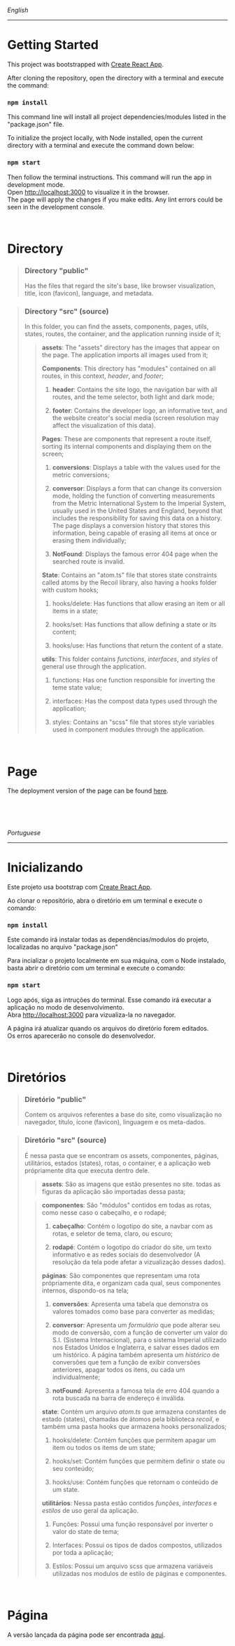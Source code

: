 *English*
***
# Getting Started

This project was bootstrapped with [Create React App](https://github.com/facebook/create-react-app).

After cloning the repository, open the directory with a terminal and execute the command:

### `npm install`

This command line will install all project dependencies/modules listed in the "package.json" file.

To initialize the project locally, with Node installed, open the current directory with a terminal and execute the command down below:

### `npm start`

Then follow the terminal instructions.
This command will run the app in development mode.\
Open [http://localhost:3000](http://localhost:3000) to visualize it in the browser.\
The page will apply the changes if you make edits.
Any lint errors could be seen in the development console.

<br>

# Directory

> ### Directory "public"
> 
>Has the files that regard the site's base, like browser visualization, title, icon (favicon), language, and metadata.

> ### Directory "src" (source)
> 
> In this folder, you can find the assets, components, pages, utils, states, routes, the container, and the application running inside of it;
>
>> **assets**: The "assets" directory has the images that appear on the page. The application imports all images used from it;
>>
>> **Components**: This directory has "modules" contained on all routes, in this context, *header*, and *footer*;
>>
>> 1. **header**: Contains the site logo, the navigation bar with all routes, and the teme selector, both light and dark mode;
>>
>> 2. **footer**: Contains the developer logo, an informative text, and the website creator's social media (screen resolution may affect the visualization of this data).
>>
>> **Pages**: These are components that represent a route itself, sorting its internal components and displaying them on the screen;
>>
>> 1. **conversions**: Displays a table with the values used for the metric conversions;
>>
>> 2. **conversor**: Displays a form that can change its conversion mode, holding the function of converting measurements from the Metric International System to the Imperial System, usually used in the United States and England, beyond that includes the responsibility for saving this data on a history. The page displays a conversion history that stores this information, being capable of erasing all items at once or erasing them individually;
>>
>> 3. **NotFound**: Displays the famous error 404 page when the searched route is invalid.
>>
>> **State**: Contains an "atom.ts" file that stores state constraints called atoms by the Recoil library, also having a hooks folder with custom hooks;
>>
>> 1. hooks/delete: Has functions that allow erasing an item or all items in a state;
>>
>> 2. hooks/set: Has functions that allow defining a state or its content;
>>
>> 3. hooks/use: Has functions that return the content of a state.
>>
>>**utils**: This folder contains *functions*, *interfaces*, and *styles* of general use through the application.
>>
>> 1. functions: Has one function responsible for inverting the teme state value;
>>
>> 2. interfaces: Has the compost data types used through the application;
>>
>> 3. styles: Contains an "scss" file that stores style variables used in component modules through the application.

<br>

# Page

The deployment version of the page can be found [here](https://conversor-a23a8vkoh-daniel-fonseca-s.vercel.app/).

<br>
<br>
<br>

*Portuguese* 

***

# Inicializando

Este projeto usa bootstrap com [Create React App](https://github.com/facebook/create-react-app).

Ao clonar o repositório, abra o diretório em um terminal e execute o comando:

### `npm install`

Este comando irá instalar todas as dependências/modulos do projeto, localizadas no arquivo "package.json"
 
Para incializar o projeto localmente em sua máquina, com o Node instalado, basta abrir o diretório com um terminal e execute o comando:
 
### `npm start`

Logo após, siga as intruções do terminal. Esse comando irá executar a aplicação no modo de desenvolvimento.\
Abra [http://localhost:3000](http://localhost:3000) para vizualiza-la no navegador.

A página irá atualizar quando os arquivos do diretório forem editados.\
Os erros aparecerão no console do desenvolvedor.

<br>

# Diretórios

> ### Diretório "public"
> 
>Contem os arquivos referentes a base do site, como visualização no navegador, título, ícone (favicon), linguagem e os meta-dados.

> ### Diretório "src" (source)
> 
> É nessa pasta que se encontram os assets, componentes, páginas, utilitários, estados (states), rotas, o container, e a aplicação web própriamente dita que executa dentro dele.
>
>> **assets**: São as imagens que estão presentes no site. todas as figuras da aplicação são importadas dessa pasta;
>
>> **componentes**: São "módulos" contidos em todas as rotas, como nesse caso o cabeçalho, e o rodapé;
>>
>> 1. **cabeçalho**: Contém o logotipo do site, a navbar com as rotas, e seletor de tema, claro, ou escuro;
>>
>> 2. **rodapé**: Contém o logotipo do criador do site, um texto informativo e as redes sociais do desenvolvedor (A resolução da tela pode afetar a vizualização desses dados).
>>
>> **páginas**: São componentes que representam uma rota própriamente dita, e organizam cada qual, seus componentes internos, dispondo-os na tela;
>>
>> 1. **conversões**: Apresenta uma tabela que demonstra os valores tomados como base para converter as medidas;
>>
>> 2. **conversor**: Apresenta um *formulário* que pode alterar seu modo de conversão, com a função de converter um valor do S.I. (Sistema Internacional), para o sistema Imperial utilizado nos Estados Unidos e Inglaterra, e salvar esses dados em um histórico. A página também apresenta um *histórico* de conversões que tem a função de exibir conversões anteriores, apagar todos os itens, ou cada um individualmente;
>>
>> 3. **notFound**: Apresenta a famosa tela de erro 404 quando a rota buscada na barra de endereço é inválida.
>>
>> **state**: Contém um arquivo *atom.ts* que armazena constantes de estado (states), chamadas de átomos pela biblioteca *recoil*, e também uma pasta hooks que armazena hooks personalizados;
>>
>> 1. hooks/delete: Contém funções que permitem apagar um item ou todos os items de um state;
>>
>> 2. hooks/set: Contém funções que permitem definir o state ou seu conteúdo;
>>
>> 3. hooks/use: Contém funções que retornam o conteúdo de um state.
>>
>>**utilitários**: Nessa pasta estão contidos *funções*, *interfaces* e *estilos* de uso geral da aplicação.
>>
>> 1. Funções: Possui uma função responsável por inverter o valor do state de tema;
>>
>> 2. Interfaces: Possui os tipos de dados compostos, utilizados por toda a aplicação;
>>
>> 3. Estilos: Possui um arquivo scss que armazena variáveis utilizadas nos modulos de estilo de páginas e componentes.

<br>

# Página

A versão lançada da página pode ser encontrada [aqui](https://conversor-a23a8vkoh-daniel-fonseca-s.vercel.app/).